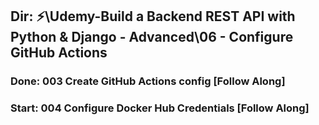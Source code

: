 ## Dir: ⚡\Udemy-Build a Backend REST API with Python & Django - Advanced\06 - Configure GitHub Actions

### Done: 003 Create GitHub Actions config [Follow Along]

### Start: 004 Configure Docker Hub Credentials [Follow Along]

